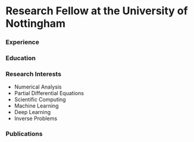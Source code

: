 # Research Fellow at the University of Nottingham

### Experience

### Education

### Research Interests
- Numerical Analysis
- Partial Differential Equations
- Scientific Computing
- Machine Learning
- Deep Learning
- Inverse Problems

### Publications
